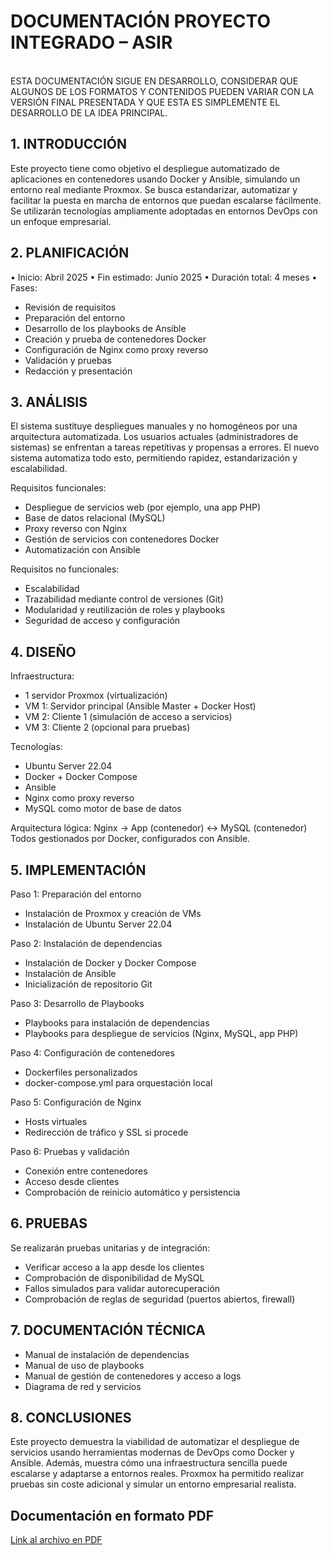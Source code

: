 # DOCUMENTACIÓN PROYECTO INTEGRADO – ASIR

<br>
ESTA DOCUMENTACIÓN SIGUE EN  DESARROLLO,  CONSIDERAR QUE ALGUNOS DE LOS 
FORMATOS Y  CONTENIDOS  PUEDEN  VARIAR  CON  LA  VERSIÓN  FINAL PRESENTADA Y 
QUE ESTA ES SIMPLEMENTE EL DESARROLLO DE LA IDEA PRINCIPAL. 
<br>

## 1. INTRODUCCIÓN
Este proyecto tiene como objetivo el despliegue automatizado de aplicaciones en contenedores usando Docker y Ansible, simulando un entorno real mediante Proxmox. Se busca estandarizar, automatizar y facilitar la puesta en marcha de entornos que puedan escalarse fácilmente. Se utilizarán tecnologías ampliamente adoptadas en entornos DevOps con un enfoque empresarial.


## 2. PLANIFICACIÓN
• Inicio: Abril 2025
• Fin estimado: Junio 2025
• Duración total: 4 meses
• Fases:
 - Revisión de requisitos
 - Preparación del entorno
 - Desarrollo de los playbooks de Ansible
 - Creación y prueba de contenedores Docker
 - Configuración de Nginx como proxy reverso
 - Validación y pruebas
 - Redacción y presentación


## 3. ANÁLISIS
El sistema sustituye despliegues manuales y no homogéneos por una arquitectura automatizada. Los usuarios actuales (administradores de sistemas) se enfrentan a tareas repetitivas y propensas a errores. El nuevo sistema automatiza todo esto, permitiendo rapidez, estandarización y escalabilidad.


Requisitos funcionales:
- Despliegue de servicios web (por ejemplo, una app PHP)
- Base de datos relacional (MySQL)
- Proxy reverso con Nginx
- Gestión de servicios con contenedores Docker
- Automatización con Ansible


Requisitos no funcionales:
- Escalabilidad
- Trazabilidad mediante control de versiones (Git)
- Modularidad y reutilización de roles y playbooks
- Seguridad de acceso y configuración


## 4. DISEÑO
Infraestructura:
- 1 servidor Proxmox (virtualización)
- VM 1: Servidor principal (Ansible Master + Docker Host)
- VM 2: Cliente 1 (simulación de acceso a servicios)
- VM 3: Cliente 2 (opcional para pruebas)


Tecnologías:
- Ubuntu Server 22.04
- Docker + Docker Compose
- Ansible
- Nginx como proxy reverso
- MySQL como motor de base de datos


Arquitectura lógica:
Nginx → App (contenedor) ↔ MySQL (contenedor)
Todos gestionados por Docker, configurados con Ansible.


## 5. IMPLEMENTACIÓN
Paso 1: Preparación del entorno
- Instalación de Proxmox y creación de VMs
- Instalación de Ubuntu Server 22.04


Paso 2: Instalación de dependencias
- Instalación de Docker y Docker Compose
- Instalación de Ansible
- Inicialización de repositorio Git


Paso 3: Desarrollo de Playbooks
- Playbooks para instalación de dependencias
- Playbooks para despliegue de servicios (Nginx, MySQL, app PHP)


Paso 4: Configuración de contenedores
- Dockerfiles personalizados
- docker-compose.yml para orquestación local


Paso 5: Configuración de Nginx
- Hosts virtuales
- Redirección de tráfico y SSL si procede


Paso 6: Pruebas y validación
- Conexión entre contenedores
- Acceso desde clientes
- Comprobación de reinicio automático y persistencia


## 6. PRUEBAS
Se realizarán pruebas unitarias y de integración:
- Verificar acceso a la app desde los clientes
- Comprobación de disponibilidad de MySQL
- Fallos simulados para validar autorecuperación
- Comprobación de reglas de seguridad (puertos abiertos, firewall)


## 7. DOCUMENTACIÓN TÉCNICA
- Manual de instalación de dependencias
- Manual de uso de playbooks
- Manual de gestión de contenedores y acceso a logs
- Diagrama de red y servicios


## 8. CONCLUSIONES
Este proyecto demuestra la viabilidad de automatizar el despliegue de servicios usando herramientas modernas de DevOps como Docker y Ansible. Además, muestra cómo una infraestructura sencilla puede escalarse y adaptarse a entornos reales. Proxmox ha permitido realizar pruebas sin coste adicional y simular un entorno empresarial realista.


## Documentación en formato PDF

[Link al archivo en PDF](./DFB_TFGV2.pdf)